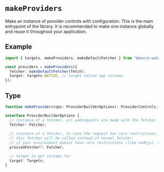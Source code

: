 # `makeProviders`

Make an instance of provider controls with configuration. 
This is the main entrypoint of the library. It is recommended to make one instance globally and reuse it throughout your application.

## Example

```ts
import { targets, makeProviders, makeDefaultFetcher } from "@movie-web/providers";

const providers = makeProviders({
  fetcher: makeDefaultFetcher(fetch),
  target: targets.NATIVE, // target native app streams
});
```

## Type

```ts
function makeProviders(ops: ProviderBuilderOptions): ProviderControls;

interface ProviderBuilderOptions {
  // instance of a fetcher, all webrequests are made with the fetcher.
  fetcher: Fetcher;
  
  // instance of a fetcher, in case the request has cors restrictions.
  // this fetcher will be called instead of normal fetcher.
  // if your environment doesnt have cors restrictions (like nodejs), there is no need to set this.
  proxiedFetcher?: Fetcher;

  // target to get streams for
  target: Targets;
}
```
